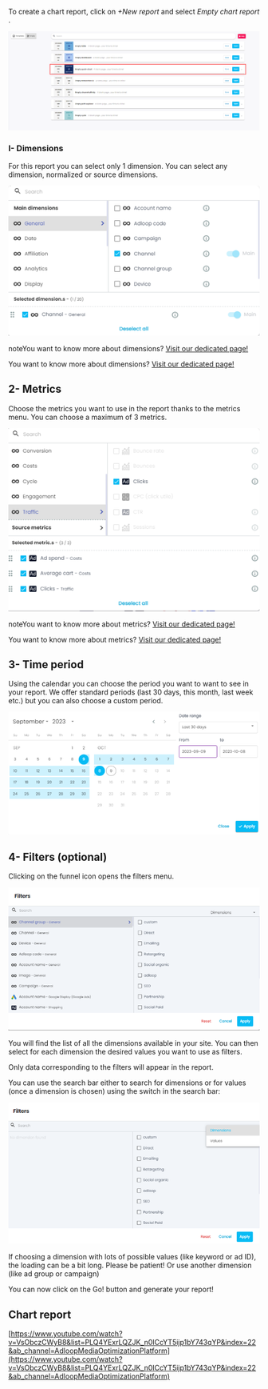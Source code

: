 

To create a chart report, click on  _+New report_  and select  _Empty chart report_ .

![](.gitbook/image-20231009-105823.png)
### I- Dimensions
For this report you can select only 1 dimension. You can select any dimension, normalized or source dimensions.

![](.gitbook/image-20231009-105848.png)

noteYou want to know more about dimensions? [Visit our dedicated page!](https://adloopwiki.atlassian.net/wiki/spaces/AHEN/pages/1770554179)

You want to know more about dimensions? [Visit our dedicated page!](https://adloopwiki.atlassian.net/wiki/spaces/AHEN/pages/1770554179)


## 2- Metrics
Choose the metrics you want to use in the report thanks to the metrics menu. You can choose a maximum of 3 metrics.

![](.gitbook/image-20231009-105921.png)

noteYou want to know more about metrics? [Visit our dedicated page!](https://adloopwiki.atlassian.net/wiki/spaces/AHEN/pages/1770554272)

You want to know more about metrics? [Visit our dedicated page!](https://adloopwiki.atlassian.net/wiki/spaces/AHEN/pages/1770554272)


## 3- Time period
Using the calendar you can choose the period you want to want to see in your report. We offer standard periods (last 30 days, this month, last week etc.) but you can also choose a custom period.

![](.gitbook/image-20231009-110034.png)


## 4- Filters (optional)
Clicking on the funnel icon opens the filters menu.

![](.gitbook/image-20231009-110121.png)

You will find the list of all the dimensions available in your site. You can then select for each dimension the desired values you want to use as filters.

Only data corresponding to the filters will appear in the report.

You can use the search bar either to search for dimensions or for values (once a dimension is chosen) using the switch in the search bar:

![](.gitbook/image-20231009-110154.png)

If choosing a dimension with lots of possible values (like keyword or ad ID), the loading can be a bit long. Please be patient! Or use another dimension (like ad group or campaign)

You can now click on the Go! button and generate your report!


## Chart report
[https://www.youtube.com/watch?v=VsObczCWyB8&list=PLQ4YExrLQZJK_n0ICcYT5ijp1bY743qYP&index=22&ab_channel=AdloopMediaOptimizationPlatform](https://www.youtube.com/watch?v=VsObczCWyB8&list=PLQ4YExrLQZJK_n0ICcYT5ijp1bY743qYP&index=22&ab_channel=AdloopMediaOptimizationPlatform)



